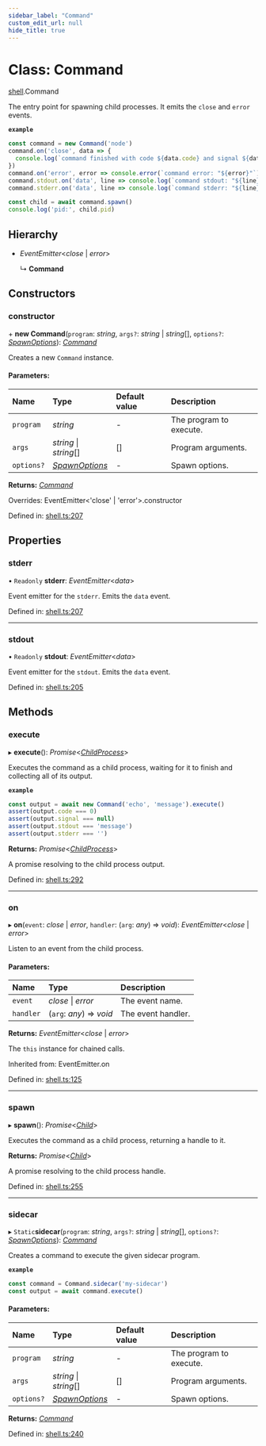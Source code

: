 ```yaml
---
sidebar_label: "Command"
custom_edit_url: null
hide_title: true
---
```


# Class: Command

[shell](../modules/shell.md).Command

The entry point for spawning child processes.
It emits the `close` and `error` events.

**`example`** 
```typescript
const command = new Command('node')
command.on('close', data => {
  console.log(`command finished with code ${data.code} and signal ${data.signal}`)
})
command.on('error', error => console.error(`command error: "${error}"`))
command.stdout.on('data', line => console.log(`command stdout: "${line}"`))
command.stderr.on('data', line => console.log(`command stderr: "${line}"`))

const child = await command.spawn()
console.log('pid:', child.pid)
```

## Hierarchy

* *EventEmitter*<*close* \| *error*\>

  ↳ **Command**

## Constructors

### constructor

\+ **new Command**(`program`: *string*, `args?`: *string* \| *string*[], `options?`: [*SpawnOptions*](../interfaces/shell.spawnoptions.md)): [*Command*](shell.command.md)

Creates a new `Command` instance.

#### Parameters:

Name | Type | Default value | Description |
:------ | :------ | :------ | :------ |
`program` | *string* | - | The program to execute.   |
`args` | *string* \| *string*[] | [] | Program arguments.   |
`options?` | [*SpawnOptions*](../interfaces/shell.spawnoptions.md) | - | Spawn options.    |

**Returns:** [*Command*](shell.command.md)

Overrides: EventEmitter&lt;&#x27;close&#x27; | &#x27;error&#x27;&gt;.constructor

Defined in: [shell.ts:207](https://github.com/tauri-apps/tauri/blob/3afef190/tooling/api/src/shell.ts#L207)

## Properties

### stderr

• `Readonly` **stderr**: *EventEmitter*<*data*\>

Event emitter for the `stderr`. Emits the `data` event.

Defined in: [shell.ts:207](https://github.com/tauri-apps/tauri/blob/3afef190/tooling/api/src/shell.ts#L207)

___

### stdout

• `Readonly` **stdout**: *EventEmitter*<*data*\>

Event emitter for the `stdout`. Emits the `data` event.

Defined in: [shell.ts:205](https://github.com/tauri-apps/tauri/blob/3afef190/tooling/api/src/shell.ts#L205)

## Methods

### execute

▸ **execute**(): *Promise*<[*ChildProcess*](../interfaces/shell.childprocess.md)\>

Executes the command as a child process, waiting for it to finish and collecting all of its output.

**`example`** 
```typescript
const output = await new Command('echo', 'message').execute()
assert(output.code === 0)
assert(output.signal === null)
assert(output.stdout === 'message')
assert(output.stderr === '')
```

**Returns:** *Promise*<[*ChildProcess*](../interfaces/shell.childprocess.md)\>

A promise resolving to the child process output.

Defined in: [shell.ts:292](https://github.com/tauri-apps/tauri/blob/3afef190/tooling/api/src/shell.ts#L292)

___

### on

▸ **on**(`event`: *close* \| *error*, `handler`: (`arg`: *any*) => *void*): *EventEmitter*<*close* \| *error*\>

Listen to an event from the child process.

#### Parameters:

Name | Type | Description |
:------ | :------ | :------ |
`event` | *close* \| *error* | The event name.   |
`handler` | (`arg`: *any*) => *void* | The event handler.    |

**Returns:** *EventEmitter*<*close* \| *error*\>

The `this` instance for chained calls.

Inherited from: EventEmitter.on

Defined in: [shell.ts:125](https://github.com/tauri-apps/tauri/blob/3afef190/tooling/api/src/shell.ts#L125)

___

### spawn

▸ **spawn**(): *Promise*<[*Child*](shell.child.md)\>

Executes the command as a child process, returning a handle to it.

**Returns:** *Promise*<[*Child*](shell.child.md)\>

A promise resolving to the child process handle.

Defined in: [shell.ts:255](https://github.com/tauri-apps/tauri/blob/3afef190/tooling/api/src/shell.ts#L255)

___

### sidecar

▸ `Static`**sidecar**(`program`: *string*, `args?`: *string* \| *string*[], `options?`: [*SpawnOptions*](../interfaces/shell.spawnoptions.md)): [*Command*](shell.command.md)

Creates a command to execute the given sidecar program.

**`example`** 
```typescript
const command = Command.sidecar('my-sidecar')
const output = await command.execute()
```

#### Parameters:

Name | Type | Default value | Description |
:------ | :------ | :------ | :------ |
`program` | *string* | - | The program to execute.   |
`args` | *string* \| *string*[] | [] | Program arguments.   |
`options?` | [*SpawnOptions*](../interfaces/shell.spawnoptions.md) | - | Spawn options.   |

**Returns:** [*Command*](shell.command.md)

Defined in: [shell.ts:240](https://github.com/tauri-apps/tauri/blob/3afef190/tooling/api/src/shell.ts#L240)
